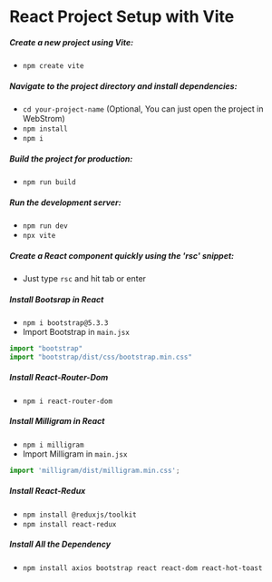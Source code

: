 

# React Project Setup with Vite



##### Create a new project using Vite:

- `npm create vite`
##### Navigate to the project directory and install dependencies:

- `cd your-project-name`  (Optional, You can just open the project in WebStrom)
- `npm install`
- `npm i`

##### Build the project for production:

- `npm run build`

##### Run the development server:

- `npm run dev` 
- `npx vite`
##### Create a React component quickly using the 'rsc' snippet:

- Just type `rsc` and hit tab or enter

##### Install Bootsrap in React 

- `npm i bootstrap@5.3.3`
- Import Bootstrap in `main.jsx`

```js
import "bootstrap"  
import "bootstrap/dist/css/bootstrap.min.css"
```

##### Install React-Router-Dom

- `npm i react-router-dom`

##### Install Milligram in React 

- `npm i milligram`
- Import Milligram in `main.jsx`

```js
import 'milligram/dist/milligram.min.css';
```

##### Install React-Redux

- `npm install @reduxjs/toolkit`
- `npm install react-redux`


##### Install All the Dependency

- `npm install axios bootstrap react react-dom react-hot-toast`